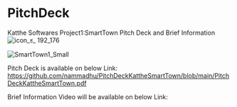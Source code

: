 # PitchDeck
Katthe Softwares Project1:SmartTown Pitch Deck and Brief Information
![icon_ಕ_ 192_176](https://github.com/nammadhu/PitchDeckKattheSmartTown/assets/3640748/c97ed54c-bda1-4fdd-aab7-ed8d05752a10)

![SmartTown1_Small](https://github.com/nammadhu/PitchDeckKattheSmartTown/assets/3640748/f78698ff-31cd-44b0-8694-a33e52d8644e)

Pitch Deck is available on below Link:
https://github.com/nammadhu/PitchDeckKattheSmartTown/blob/main/PitchDeckKattheSmartTown.pdf

Brief Information Video will be available on below Link:

